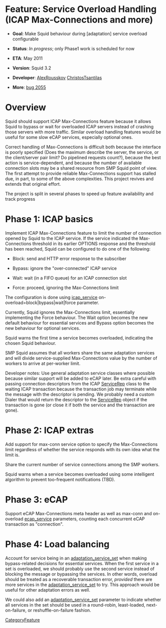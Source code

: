 # Feature: Service Overload Handling (ICAP Max-Connections and more)

  - **Goal**: Make Squid behaviour during \[adaptation\] service
    overload configurable

  - **Status**: *In progress*; only Phase1 work is scheduled for now

  - **ETA**: May 2011

  - **Version**: Squid 3.2

  - **Developer**:
    [AlexRousskov](/AlexRousskov#)
    [ChristosTsantilas](/ChristosTsantilas#)

  - **More**:
    [bug 2055](http://bugs.squid-cache.org/show_bug.cgi?id=2055)

# Overview

Squid should support ICAP Max-Connections feature because it allows
Squid to bypass or wait for overloaded ICAP servers instead of crashing
those servers with more traffic. Similar overload handling features
would be useful for some slow eCAP services, especially optional ones.

Correct handling of Max-Connections is difficult both because the
interface is poorly specified (Does the maximum describe the server, the
service, or the client/server pair limit? Do pipelined requests count?),
because the best action is service-dependent, and because the number of
available connection slots may be a shared resource from SMP Squid point
of view. The first attempt to provide reliable Max-Connections support
has stalled due, in part, to some of the above complexities. This
project revives and extends that original effort.

The project is split in several phases to speed up feature availability
and track progress

# Phase 1: ICAP basics

Implement ICAP Max-Connections feature to limit the number of connection
opened by Squid to the ICAP service. If the service indicated the
Max-Connections threshold in its earlier OPTIONS response and the
threshold has been reached, Squid can be configured to do one of the
following:

  - Block: send and HTTP error response to the subscriber

  - Bypass: ignore the "over-connected" ICAP service

  - Wait: wait (in a FIFO queue) for an ICAP connection slot

  - Force: proceed, ignoring the Max-Connections limit

The configuration is done using
[icap\_service](http://www.squid-cache.org/Doc/config/icap_service#)
on-overload=block|bypass|wait|force parameter.

Currently, Squid ignores the Max-Connections limit, essentially
implementing the Force behaviour. The Wait option becomes the new
default behaviour for essential services and Bypass option becomes the
new behaviour for optional services.

Squid warns the first time a service becomes overloaded, indicating the
chosen Squid behaviour.

SMP Squid assumes that all workers share the same adaptation services
and will divide service-supplied Max-Connections value by the number of
workers to arrive at per-worker limit.

Developer notes: Use general adaptation service classes where possible
because similar support will be added to eCAP later. Be extra careful
with passing connection descriptors from the ICAP
[ServiceRep](/ServiceRep#)
class to the waiting ICAP transaction because the transaction job may
terminate while the message with the descriptor is pending. We probably
need a custom Dialer that would return the descriptor to the
[ServiceRep](/ServiceRep#)
object if the transaction is gone (or close it if both the service and
the transaction are gone).

# Phase 2: ICAP extras

Add support for max-conn service option to specify the Max-Connections
limit regardless of whether the service responds with its own idea what
the limit is.

Share the current number of service connections among the SMP workers.

Squid warns when a service becomes overloaded using some intelligent
algorithm to prevent too-frequent notifications (TBD).

# Phase 3: eCAP

Support eCAP Max-Connections meta header as well as max-conn and
on-overload
[ecap\_service](http://www.squid-cache.org/Doc/config/ecap_service#)
parameters, counting each concurrent eCAP transaction as "connection".

# Phase 4: Load balancing

Account for service being in an
[adaptation\_service\_set](http://www.squid-cache.org/Doc/config/adaptation_service_set#)
when making bypass-related decisions for essential services. When the
first service in a set is overloaded, we should probably use the second
service instead of blocking the message or bypassing the services. In
other words, overload should be treated as a recoverable transaction
error, *provided* there are more services in the
[adaptation\_service\_set](http://www.squid-cache.org/Doc/config/adaptation_service_set#)
to try. This approach would be useful for other adaptation errors as
well.

We could also add an
[adaptation\_service\_set](http://www.squid-cache.org/Doc/config/adaptation_service_set#)
parameter to indicate whether all services in the set should be used in
a round-robin, least-loaded, next-on-failure, or reshuffle-on-failure
fashion.

[CategoryFeature](/CategoryFeature#)
